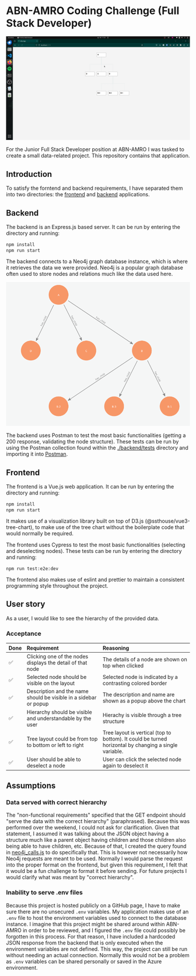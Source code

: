 # ABN-AMRO Coding Challenge (Full Stack Developer)

![showcase](./docs/images/showcase.gif)

For the Junior Full Stack Developer position at ABN-AMRO I was tasked to create a small data-related project. This repository contains that application.

## Introduction

To satisfy the forntend and backend requirements, I have separated them into two directories: the [frontend](./frontend/) and [backend](./backend/) applications.

## Backend

The backend is an Express.js based server. It can be run by entering the directory and running:

```shell
npm install
npm run start
```

The backend connects to a Neo4j graph database instance, which is where it retrieves the data we were provided. Neo4j is a popular graph database often used to store nodes and relations much like the data used here.

![database](docs/images/database.png)

The backend uses Postman to test the most basic functionalities (getting a 200 response, validating the node structure). These tests can be run by using the Postman collection found within the [./backend/tests](./backend/tests) directory and importing it into [Postman](https://www.postman.com/).

## Frontend

The frontend is a Vue.js web application. It can be run by entering the directory and running:

```shell
npm install
npm run start
```

It makes use of a visualization library built on top of D3.js (@ssthouse/vue3-tree-chart), to make use of the tree chart without the boilerplate code that would normally be required.

The frontend uses Cypress to test the most basic functionalities (selecting and deselecting nodes). These tests can be run by entering the directory and running:

```shell
npm run test:e2e:dev
```

The frontend also makes use of eslint and prettier to maintain a consistent programming style throughout the project.

## User story

As a user, I would like to see the hierarchy of the provided data.

### Acceptance

Done | Requirement | Reasoning
:------------ | :-------------| :-------------|
:white_check_mark: | Clicking one of the nodes displays the detail of that node | The details of a node are shown on top when clicked
:white_check_mark: | Selected node should be visible on the layout | Selected node is indicated by a contrasting colored border
:white_check_mark: | Description and the name should be visible in a sidebar or popup | The description and name are shown as a popup above the chart
:white_check_mark: | Hierarchy should be visible and understandable by the user | Hierachy is visible through a tree structure
:white_check_mark: | Tree layout could be from top to bottom or left to right | Tree layout is vertical (top to bottom). It could be turned horizontal by changing a single variable.
:white_check_mark: | User should be able to deselect a node | User can click the selected node again to deselect it

## Assumptions

### Data served with correct hierarchy

The "non-functional requirements" specified that the GET endpoint should "serve the data with the correct hierarchy" (paraphrased). Because this was performed over the weekend, I could not ask for clarification. Given that statement, I assumed it was talking about the JSON object having a structure much like a parent object having children and those children also being able to have children, etc. Because of that, I created the query found in [neo4j_calls.js](./backend/neo4j_calls.js) to do specifically that. This is however not necessarily how Neo4j requests are meant to be used. Normally I would parse the request into the proper format on the frontend, but given this requirement, I felt that it would be a fun challenge to format it before sending. For future projects I would clarify what was meant by "correct hierarchy".

### Inability to serve .env files

Because this project is hosted publicly on a GitHub page, I have to make sure there are no unsecured `.env` variables. My application makes use of an `.env` file to host the environment variables used to connect to the database instance. I imagine that this project might be shared around within ABN-AMRO in order to be reviewed, and I figured the `.env` file could possibly be forgotten in this process. For that reason, I have included a hardcoded JSON response from the backend that is only executed when the environment variables are not defined. This way, the project can still be run without needing an actual connection. Normally this would not be a problem as `.env` variables can be shared personally or saved in the Azure environment.

